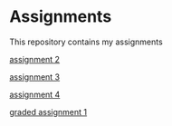 # Assignments
This repository contains my assignments

[assignment 2](https://github.com/FlorisvdHeijden/Assignments/blob/master/assignment2.ipynb)

[assignment 3](https://github.com/FlorisvdHeijden/Assignments/blob/master/assignment3.ipynb)

[assignment 4](https://github.com/FlorisvdHeijden/Assignments/blob/master/assignment4.ipynb)

[graded assignment 1](https://github.com/FlorisvdHeijden/Assignments/blob/master/Graded_assignment1.ipynb)
